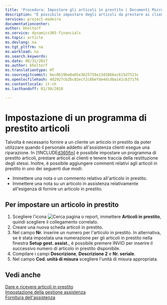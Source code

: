 ```yaml
---
title: 'Procedura: Impostare gli articoli in prestito | Documenti Microsoft'
description: "È possibile impostare degli articoli da prestare ai clienti in sostituzione degli articoli che sono in assistenza."
services: project-madeira
documentationcenter: 
author: bholtorf
ms.service: dynamics365-financials
ms.topic: article
ms.devlang: na
ms.tgt_pltfrm: na
ms.workload: na
ms.search.keywords: 
ms.date: 08/31/2017
ms.author: bholtorf
ms.translationtype: HT
ms.sourcegitcommit: bec0619be0a65e3625759e13d2866ac615d7513c
ms.openlocfilehash: 4d2927cb2bc02ecf2c8befde4dcdba141cb371f6
ms.contentlocale: it-ch
ms.lasthandoff: 01/30/2018

---
```

# <a name="set-up-a-loaner-program"></a>Impostazione di un programma di prestito articoli
Talvolta è necessario fornire a un cliente un articolo in prestito da poter utilizzare quando il personale addetto all'assistenza clienti esegue una riparazione. In [!INCLUDE[d365fin](includes/d365fin_md.md)] è possibile impostare un programma di prestito articoli, prestare articoli ai clienti e tenere traccia della restituzione degli stessi. Inoltre, è possibile aggiungere commenti relativi agli articoli in prestito in uno dei seguenti due modi:  
  
* Immettere una nota o un commento relativo all'articolo in prestito.  
* Immettere una nota su un articolo in assistenza relativamente all'esigenza di fornire un articolo in prestito.  

## <a name="to-set-up-a-loaner"></a>Per impostare un articolo in prestito  
1. Scegliere l'icona ![Cerca pagina o report](media/ui-search/search_small.png "icona Cerca pagina o report"), immettere **Articoli in prestito**, quindi scegliere il collegamento correlato.  
2. Creare una nuova scheda articoli in prestito. 
3. Nel campo **Nr.** inserire un numero per l'articolo in prestito. In alternativa, se è stata impostata una numerazione per gli articoli in prestito nella finestra **Setup gest. assist.**, è possibile premere INVIO per inserire il successivo numero di articolo in prestito disponibile.  
4. Compilare i campi **Descrizione**, **Descrizione 2** e **Nr. seriale**.  
5. Nel campo **Cod. unità di misura** scegliere l'unità di misura appropriata.  
  
## <a name="see-also"></a>Vedi anche
[Dare e ricevere articoli in prestito](service-how-to-lend-receive-loaners.md)  
[Impostazione della gestione assistenza](service-setup-service.md)  
[Fornitura dell'assistenza](service-deliver-service.md)  


